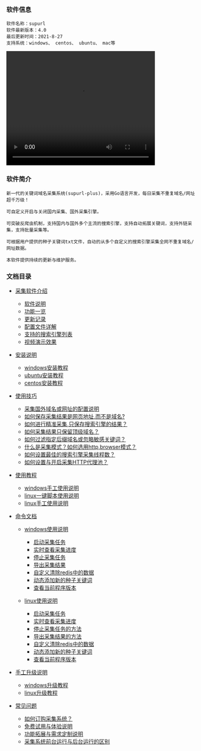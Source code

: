 ### 软件信息
```
软件名称：supurl
软件最新版本：4.0
最后更新时间：2021-8-27
支持系统：windows、 centos、 ubuntu、 mac等
```

<video id="video" controls="" width="390" height="300">
  <source id="mp4" src="http://url.2te.cc/supurl-plus/video/0-0.mp4" type="video/mp4">
</video>

### 软件简介
```
新一代的关键词域名采集系统(supurl-plus)，采用Go语言开发，每日采集不重复域名/网址超千万级！

可自定义开启与关闭国内采集、国外采集引擎。

可突破反爬虫机制，支持国内与国外多个主流的搜索引擎，支持自动拓展关键词，支持外链采集，支持批量采集等。

可根据用户提供的种子关键词txt文件，自动的从多个自定义的搜索引擎采集全网不重复域名/网址数据。

本软件提供持续的更新与维护服务。
```

### 文档目录

* [采集软件介绍](readme.md)
    * [软件说明](desc.md)
    * [功能一览](desc/function.md)
    * [更新记录](desc/update.md)
    * [配置文件详解](desc/config.md)
    * [支持的搜索引擎列表](desc/engine.md)
    * [视频演示效果](desc/video.md)
* [安装说明]()
    * [windows安装教程](install/windows.md)
    * [ubuntu安装教程](install/ubuntu.md)
    * [centos安装教程](install/centos.md)
   
* [使用技巧]()    
    * [采集国外域名或网址的配置说明](config/english.md)
    * [如何保存采集结果是网页地址,而不是域名?](config/domain-url.md)
    * [如何进行精准采集,只保存搜索引擎的结果？](config/accurate.md)
    * [如何采集结果只保留顶级域名？](config/topdomain.md)
    * [如何过滤指定后缀域名或忽略敏感关键词？](config/filter.md)
    * [什么是采集模式？如何选用http,browser模式？](config/model.md)
    * [如何设置最佳的搜索引擎采集线程数？](config/thread.md)
    * [如何设置与开启采集HTTP代理池？](config/proxy.md)
    
* [使用教程]()
   * [windows手工使用说明](use/windows.md)
   * [linux一键脚本使用说明](use/auto-linux.md)
   * [linux手工使用说明](use/linux.md)


* [命令文档]()
    * [windows使用说明](command/windows/start.md)
        * [启动采集任务](command/windows/start.md)
        * [实时查看采集进度](command/windows/info.md)
        * [停止采集任务](command/windows/stop.md)
        * [导出采集结果](command/windows/export.md)
        * [自定义清除redis中的数据](command/windows/clear.md)
        * [动态添加新的种子关键词](command/windows/loadkey.md)
        * [查看当前程序版本](command/windows/version.md)
        
    * [linux使用说明](command/linux/start.md)
        * [启动采集任务](command/linux/start.md)
        * [实时查看采集进度](command/linux/info.md)
        * [停止采集任务的方法](command/linux/stop.md)
        * [导出采集结果的方法](command/linux/export.md)
        * [自定义清除redis中的数据](command/linux/clear.md)
        * [动态添加新的种子关键词](command/linux/loadkey.md)
        * [查看当前程序版本](command/linux/version.md)
    
* [手工升级说明]()
    * [windows升级教程](update/windows.md)
    * [linux升级教程](update/ubuntu.md)
  
* [常见问题]()
    * [如何订购采集系统？](question/buy.md)
    * [免费试用与体验说明](question/trial.md)
    * [功能拓展与需求定制说明](question/diy.md)
    * [采集系统前台运行与后台运行的区别](question/difference.md)